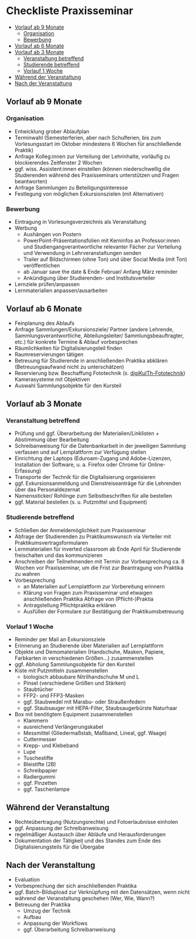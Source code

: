 # Checkliste Praxisseminar

<!-- TOC start (generated with https://github.com/derlin/bitdowntoc) -->

- [Vorlauf ab 9 Monate](#vorlauf-ab-9-monate)
   * [Organisation](#organisation)
   * [Bewerbung](#bewerbung)
- [Vorlauf ab 6 Monate](#vorlauf-ab-6-monate)
- [Vorlauf ab 3 Monate](#vorlauf-ab-3-monate)
   * [Veranstaltung betreffend](#veranstaltung-betreffend)
   * [Studierende betreffend](#studierende-betreffend)
   * [Vorlauf 1 Woche](#vorlauf-1-woche)
- [Während der Veranstaltung](#während-der-veranstaltung)
- [Nach der Veranstaltung](#nach-der-veranstaltung)

<!-- TOC end -->

## Vorlauf ab 9 Monate

### Organisation
- Entwicklung grober Ablaufplan
- Terminwahl (Semesterferien, aber nach Schulferien, bis zum Vorlesungsstart im Oktober mindestens 6 Wochen für anschließende Praktik)
- Anfrage Kolleg:innen zur Verteilung der Lehrinhalte, vorläufig zu blockierendes Zeitfenster 2 Wochen
- ggf. wiss. Assistent:innen einstellen (können niederschwellig die Studierenden während des Praxisseminars unterstützen und Fragen beantworten)
- Anfrage Sammlungen zu Beteiligungsinteresse
- Festlegung von möglichen Exkursionszielen (mit Alternativen)

### Bewerbung
- Eintragung in Vorlesungsverzeichnis als Veranstaltung
- Werbung
  - Aushängen von Postern
  - PowerPoint-Präsentationsfolien mit Kerninfos an Professor:innen und Studiengangverantwortliche relevanter Fächer zur Verteilung und Verwendung in Lehrveranstaltungen senden
  - Trailer auf Bildschirmen (ohne Ton) und über Social Media (mit Ton) veröffentlichen
  - ab Januar save the date & Ende Februar/ Anfang März reminder
  - Ankündigung über Studierenden- und Institutsverteiler
- Lernziele prüfen/anpassen
- Lernmaterialien anpassen/ausarbeiten

## Vorlauf ab 6 Monate

- Feinplanung des Ablaufs 
- Anfrage Sammlungen/Exkursionsziele/ Partner (andere Lehrende, Sammlungsverantwortliche, Abteilungsleiter/ Sammlungsbeauftragter, etc.) für konkrete Termine & Ablauf vorbesprechen
- Räumlichkeiten für Digitalisierungsteil finden
- Raumreservierungen tätigen
- Betreuung für Studierende in anschließenden Praktika abklären (Betreuungsaufwand nicht zu unterschätzen)
- Reservierung bzw. Beschaffung Fototechnik (s. [digiKulTh-Fototechnik](https://github.com/digiKulTh/Lehr-Lern-Materialien/blob/main/digiKulTh-Fototechnik.md))
Kamerasysteme mit Objektiven
- Auswahl Sammlungsobjekte für den Kursteil

## Vorlauf ab 3 Monate

### Veranstaltung betreffend
- Prüfung und ggf. Überarbeitung der Materialien/Linklisten + Abstimmung über Bearbeitung
- Schreibanweisung für die Datenbankarbeit in der jeweiligen Sammlung verfassen und auf Lernplattform zur Verfügung stellen
- Einrichtung der Laptops (Eduroam-Zugang und Adobe-Lizenzen, Installation der Software, u. a. Firefox oder Chrome für Online-Erfassung)
- Transporte der Technik für die Digitalisierung organisieren
- ggf. Exkursionsanmeldung und Dienstreiseanträge für die Lehrenden über das Personaldezernat
- Namenssticker/ Rohlinge zum Selbstbeschriften für alle bestellen
- ggf. Material bestellen (s. u. Putzmittel und Equipment)

### Studierende betreffend
- Schließen der Anmeldemöglichkeit zum Praxisseminar
- Abfrage der Studierenden zu Praktikumswunsch via Verteiler mit Praktikumsvertragsformularen
- Lernmaterialien für inverted classroom ab Ende April für Studierende freischalten und das kommunizieren    
- Anschreiben der Teilnehmenden mit Termin zur Vorbesprechung ca. 8 Wochen vor Praxisseminar, um die Frist zur Beantragung von Praktika zu wahren
- Vorbesprechung
  - an Materialien auf Lernplattform zur Vorbereitung erinnern
  - Klärung von Fragen zum Praxisseminar und etwaigen anschließenden Praktika Abfrage von (Pflicht-)Praktia
  - Antragstellung Pflichtpraktika erklären
  - Ausfüllen der Formulare zur Bestätigung der Praktikumsbetreuung

### Vorlauf 1 Woche

- Reminder per Mail an Exkursionsziele
- Erinnerung an Studierende über Materialien auf Lernplattform
- Objekte und Demomaterialien (Handschuhe, Masken, Papiere, Farbkarten in verschiedenen Größen...) zusammenstellen
- ggf. Abholung Sammlungsobjekte für den Kursteil
- Kiste mit Putzmitteln zusammenstellen
  - biologisch abbaubare Nitrilhandschuhe M und L
  - Pinsel (verschiedene Größen und Stärken)
  - Staubtücher
  - FFP2- und FFP3-Masken
  - ggf. Staubwedel mit Marabu- oder Straußenfedern
  - ggf. Staubsauger mit HEPA-Filter, Staubsaugerbürste Naturhaar
- Box mit benötigtem Equipment zusammenstellen
  - Klammern
  - ausreichend Verlängerungskabel
  - Messmittel (Gliedermaßstab, Maßband, Lineal, ggf. Waage)
  - Cuttermesser
  - Krepp- und Klebeband
  - Lupe
  - Tuschestifte
  - Bleistifte (2B)
  - Schreibpapier
  - Radiergummi
  - ggf. Pinzetten
  - ggf. Taschenlampe

## Während der Veranstaltung

- Rechteübertragung (Nutzungsrechte) und Fotoerlaubnisse einholen
- ggf. Anpassung der Schreibanweisung
- regelmäßiger Austausch über Abläufe und Herausforderungen
- Dokumentation der Tätigkeit und des Standes zum Ende des Digitalisierungsteils für die Übergabe

## Nach der Veranstaltung

- Evaluation
- Vorbesprechung der sich anschließenden Praktika
- ggf. Batch-Bildupload zur Verknüpfung mit den Datensätzen, wenn nicht während der Veranstaltung geschehen (Wer, Wie, Wann?)
- Betreuung der Praktika
  - Umzug der Technik
  - Aufbau
  - Anpassung der Workflows
  - ggf. Überarbeitung Schreibanweisung

